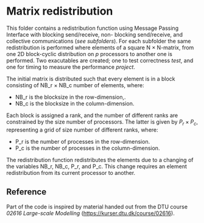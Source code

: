 # Matrix redistribution

This folder contains a redistribution function using Message Passing Interface with blocking send/receive, non- blocking send/receive, and collective communications (*see subfolders*). For each subfolder the same redistribution is performed where elements of a square N × N-matrix, from one 2D block-cyclic distribution on $p$ processors to another one is performed. Two exacutables are created; one to test correctness *test*, and one for timing to measure the performance *project*.

The initial matrix is distributed such that every element is in a block consisting of NB_r × NB_c number of elements, where:

- NB_r is the blocksize in the row-dimension,.
- NB_c is the blocksize in the column-dimension.

Each block is assigned a rank, and the number of different ranks are constrained by the size number of processors. The latter is given by $P_r \times P_c$, representing a grid of size number of different ranks, where:

- P_r is the number of processes in the row-dimension.
- P_c is the number of processes in the column-dimension.

The redistribution function redistributes the elements due to a changing of the variables NB_r, NB_c, P_r, and P_c. This change requires an element redistribution from its current processor to another.

## Reference

Part of the code is inspired by material handed out from the DTU course *02616 Large-scale Modelling* (https://kurser.dtu.dk/course/02616).




